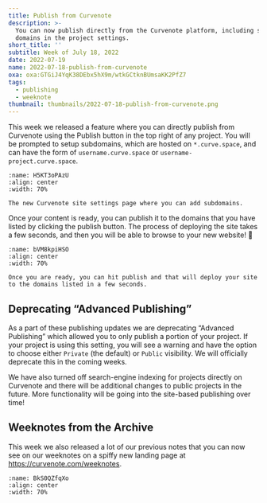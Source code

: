 ```yaml
---
title: Publish from Curvenote
description: >-
  You can now publish directly from the Curvenote platform, including setting
  domains in the project settings.
short_title: ''
subtitle: Week of July 18, 2022
date: 2022-07-19
name: 2022-07-18-publish-from-curvenote
oxa: oxa:GTGiJ4YqK38DEbx5hX9m/wtkGCtknBUmsaKK2PfZ7
tags:
  - publishing
  - weeknote
thumbnail: thumbnails/2022-07-18-publish-from-curvenote.png
---
```


This week we released a feature where you can directly publish from Curvenote using the Publish button in the top right of any project. You will be prompted to setup subdomains, which are hosted on `*.curve.space`, and can have the form of `username.curve.space` or `username-project.curve.space`.

```{figure} images/GTGiJ4YqK38DEbx5hX9m-BjufEsOFvDZkP51m41Dr-v1.png
:name: H5KT3oPAzU
:align: center
:width: 70%

The new Curvenote site settings page where you can add subdomains.
```

Once your content is ready, you can publish it to the domains that you have listed by clicking the publish button. The process of deploying the site takes a few seconds, and then you will be able to browse to your new website! 🚀

```{figure} images/GTGiJ4YqK38DEbx5hX9m-kso3d4eq5pFSRmV5lfpO-v1.png
:name: bVM8kpiHSO
:align: center
:width: 70%

Once you are ready, you can hit publish and that will deploy your site to the domains listed in a few seconds.
```

## Deprecating “Advanced Publishing”

As a part of these publishing updates we are deprecating “Advanced Publishing” which allowed you to only publish a portion of your project. If your project is using this setting, you will see a warning and have the option to choose either `Private` (the default) or `Public` visibility. We will officially deprecate this in the coming weeks.

We have also turned off search-engine indexing for projects directly on Curvenote and there will be additional changes to public projects in the future. More functionality will be going into the site-based publishing over time!

## Weeknotes from the Archive

This week we also released a lot of our previous notes that you can now see on our weeknotes on a spiffy new landing page at <https://curvenote.com/weeknotes>.

```{figure} images/GTGiJ4YqK38DEbx5hX9m-ymVBfRrwgZNYnMZKyQUN-v1.png
:name: BkS0QZfqXo
:align: center
:width: 70%
```
